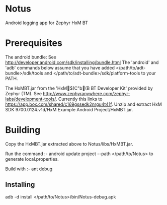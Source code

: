 Notus
=====

Android logging app for Zephyr HxM BT


Prerequisites
=============

The android bundle: 
See http://developer.android.com/sdk/installing/bundle.html
The 'android' and 'adb' commands below assume that you have added
</path/to/adt-bundle>/sdk/tools and </path/to/adt-bundle>/sdk/platform-tools
to your PATH.

The HxMBT.jar from the 'HxM$(C"b(B BT Developer Kit' provided by Zephyr (TM).
See http://www.zephyranywhere.com/zephyr-labs/development-tools/.
Currently this links to https://app.box.com/shared/c169gssedk2nrgu4t41f.
Unzip and extract HxM SDK 9700.0124.v1d/HxM Example Android Project/HxMBT.jar.

Building
========

Copy the HxMBT.jar extracted above to Notus/libs/HxMBT.jar.

Run the command :-
android update project --path </path/to/Notus>
to generate local.properties.

Build with :-
ant debug

Installing
----------

adb -d install </path/to/Notus>/bin/Notus-debug.apk